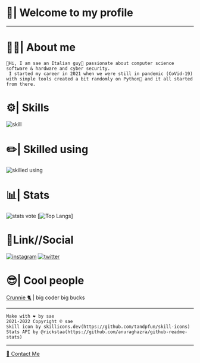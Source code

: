 # 👋| Welcome to my profile #

- - - - 

# 👨‍💻| About me #
    👋Hi, I am sae an Italian guy🍕 passionate about computer science software & hardware and cyber security.
     I started my career in 2021 when we were still in pandemic (CoVid-19) with simple tools created a bit randomly on Python🐍 and it all started from there.

# ⚙️| Skills #
![skill](https://skillicons.dev/icons?i=html,css,js,py,php,dotnet,discord,bots)

# ✏️| Skilled using #
![skilled using](https://skillicons.dev/icons?i=linux,raspberrypi,visualstudio,vscode,unreal,github,discord)

# 📊| Stats #
![stats vote](https://github-readme-stats.vercel.app/api?username=justsae&show_icons=true&theme=dark)
[![Top Langs](https://github-readme-stats.vercel.app/api/top-langs/?username=justsae&show_icons=true&theme=dark&layout=compact)]
# 🔗Link//Social #
[![instagram](https://skillicons.dev/icons?i=instagram&perline=1)](https://www.instagram.com/imgabb__/)
[![twitter](https://skillicons.dev/icons?i=twitter&perline=1)](https://twitter.com/qweryy_dev)
# 😎| Cool people #
<p><a href="https://github.com/Crunnie">Crunnie 🐈</a> | big coder big bucks </p>

- - - - 

    Make with ❤️ by sae
    2021-2022 Copyright © sae
    Skill icon by skillicons.dev(https://github.com/tandpfun/skill-icons)
    Stats API by @rickstaa(https://github.com/anuraghazra/github-readme-stats)
- - - - 
<p><a href="mailto:contact@justsae.tk">📧 Contact Me</a>
